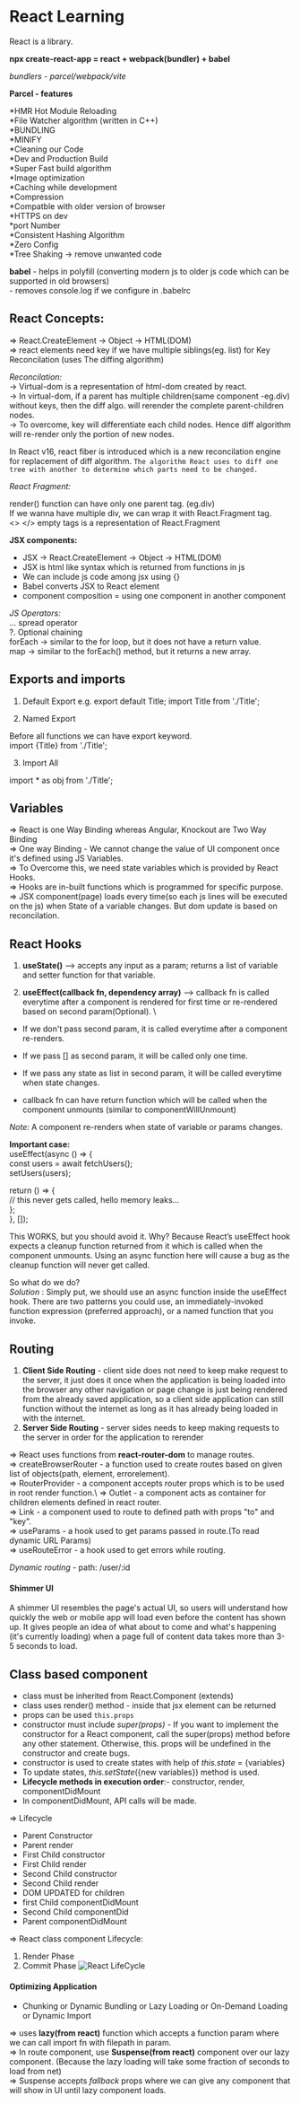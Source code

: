 # React Learning

React is a library.

**npx create-react-app = react + webpack(bundler) + babel**

*bundlers - parcel/webpack/vite*


**Parcel - features**
 
*HMR Hot Module Reloading \
*File Watcher algorithm (written in C++) \
*BUNDLING \
*MINIFY \
*Cleaning our Code \
*Dev and Production Build \
*Super Fast build algorithm \
*Image optimization \
*Caching while development \
*Compression \
*Compatble with older version of browser \
*HTTPS on dev \
*port Number \
*Consistent Hashing Algorithm \
*Zero Config \
*Tree Shaking -> remove unwanted code 



**babel** - helps in polyfill (converting modern js to older js code which can be supported in old browsers) \
      - removes console.log if we configure in .babelrc


## React Concepts: 
   =>  React.CreateElement -> Object -> HTML(DOM) \
   =>  react elements need key if we have multiple siblings(eg. list) for  Key Reconcilation (uses The diffing algorithm) 

*Reconcilation:* \
-> Virtual-dom is a representation of html-dom created by react. \
-> In virtual-dom, if a parent has multiple children(same component -eg.div) without keys, then the diff algo. will rerender the complete parent-children nodes. \
-> To overcome, key will differentiate each child nodes. Hence diff algorithm will re-render only the portion of new nodes. 

In React v16, react fiber is introduced which is a new reconcilation engine for replacement of diff algorithm. 
`The algorithm React uses to diff one tree with another to determine which parts need to be changed.` 


*React Fragment:*

render() function can have only one parent tag. (eg.div) \
If we wanna have multiple div, we can wrap it with React.Fragment tag. \
<> </> empty tags is a representation of React.Fragment 


**JSX components:**  
* JSX -> React.CreateElement -> Object -> HTML(DOM) 
* JSX is html like syntax which is returned from functions in js 
* We can include js code among jsx using {}
* Babel converts JSX to React element 
* component composition = using one component in another component

*JS Operators:*  \
 ... spread operator \
 ?.  Optional chaining \
 forEach -> similar to the for loop, but it does not have a return value. \
 map -> similar to the forEach() method, but it returns a new array.


## Exports and imports 

1. Default Export 
e.g. export default Title;
      import Title from './Title'; 

2. Named Export 

Before all functions we can have export keyword. \
import {Title} from './Title'; 

3. Import All 

import * as obj from './Title'; 


## Variables 

=> React is one Way Binding whereas Angular, Knockout are Two Way Binding \
=> One way Binding -  We cannot change the value of UI component once it's defined using JS Variables.  \
=> To Overcome this, we need state variables which is provided by React Hooks. \
=> Hooks are in-built functions which is programmed for specific purpose. \
=> JSX component(page) loads every time(so each js lines will be executed on the js) when State of a variable changes. But dom update is based on reconcilation. 


## React Hooks 

1. **useState()**  --> accepts any input as a param; returns a list of variable and setter function for that variable. 

2. **useEffect(callback fn, dependency array)**  --> callback fn is called everytime after a component is rendered for first time or re-rendered based on second param(Optional). \
* If we don't pass second param, it is called everytime after a component re-renders.
* If we pass [] as second param, it will be called only one time.
* If we pass any state as list in second param, it will be called everytime when state changes.

* callback fn can have return function which will be called when the component unmounts (similar to componentWillUnmount)

*Note:* A component re-renders when state of variable or params changes. 

**Important case:** \
useEffect(async () => { \
  const users = await fetchUsers(); \
  setUsers(users); 

  return () => { \
    // this never gets called, hello memory leaks... \
  }; \
}, []); 

This WORKS, but you should avoid it. Why? Because React’s useEffect hook expects a cleanup function returned from it which is called when the component unmounts. Using an async function here will cause a bug as the cleanup function will never get called. 

So what do we do? \
*Solution* : Simply put, we should use an async function inside the useEffect hook. There are two patterns you could use, an immediately-invoked function expression (preferred approach), or a named function that you invoke. 


## Routing

1. **Client Side Routing** - client side does not need to keep make request to the server, it just does it once when the application is being loaded into the browser any other navigation or page change is just being rendered from the already saved application, so a client side application can still function without the internet as long as it has already being loaded in with the internet.
2. **Server Side Routing** - server sides needs to keep making requests to the server in order for the application to rerender

=> React uses functions from **react-router-dom** to manage routes.\
=> createBrowserRouter - a function used to create routes based on given list of objects(path, element, errorelement).\
=> RouterProvider - a component accepts router props which is to be used in root render function.\ 
=> Outlet - a component acts as container for children elements defined in react router. \
=> Link - a component used to route to defined path with props "to" and "key". \
=> useParams - a hook used to get params passed in route.(To read dynamic URL Params) \
=> useRouteError - a hook used to get errors while routing.

*Dynamic routing* - path: /user/:id


#### Shimmer UI

A shimmer Ul resembles the page's actual UI, so users will understand how quickly
the web or mobile app will load even before the content has shown up. It gives people
an idea of what about to come and what's happening (it's currently loading) when a page
full of content data takes more than 3- 5 seconds to load. 



## Class based component

* class must be inherited from React.Component (extends)
* class uses render() method - inside that jsx element can be returned
* props can be used `this.props`
* constructor must include *super(props)* - If you want to implement the constructor for a React component, call the super(props) method before any other statement. Otherwise, this. props will be undefined in the constructor and create bugs.
* constructor is used to create states with help of *this.state* = {variables}
* To update states, *this.setState*({new variables}) method is used.
* **Lifecycle methods in execution order**:- constructor, render, componentDidMount
* In componentDidMount, API calls will be made.

=> Lifecycle 
 * Parent Constructor
 * Parent render
 * First Child constructor
 * First Child render
 * Second Child constructor
 * Second Child render
 * DOM UPDATED for children
 * first Child componentDidMount
 * Second Child componentDid
 * Parent componentDidMount

=> React class component Lifecycle:
1. Render Phase
2. Commit Phase
 ![React LifeCycle](https://projects.wojtekmaj.pl/react-lifecycle-methods-diagram/ogimage.png)


#### Optimizing Application

* Chunking or Dynamic Bundling or Lazy Loading or On-Demand Loading or Dynamic Import

=> uses **lazy(from react)** function which accepts a function param where we can call import fn with filepath in param.\
=> In route component, use **Suspense(from react)** component over our lazy component. (Because the lazy loading will take some fraction of seconds to load from net)\
=> Suspense accepts *fallback* props where we can give any component that will show in UI until lazy component loads.
